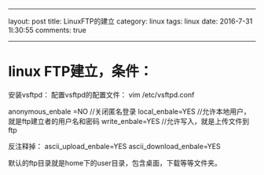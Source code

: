 ----
layout: post
title: LinuxFTP的建立
category: linux
tags: linux 
date: 2016-7-31 1l:30:55
comments: true

----

# linux FTP建立，条件：
安装vsftpd：
配置vsftpd的配置文件：
vim /etc/vsftpd.conf

anonymous_enbale =NO  //关闭匿名登录
local_enbale=YES  //允许本地用户，就是ftp建立者的用户名和密码
write_enbale=YES  //允许写入，就是上传文件到ftp

反注释掉：
ascii_upload_enbale=YES
ascii_download_enbale=YES

默认的ftp目录就是home下的user目录，包含桌面，下载等等文件夹。






